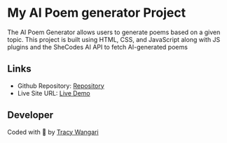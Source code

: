 # My AI Poem generator Project 

The AI Poem Generator allows users to generate poems based on a given topic. This project is built using HTML, CSS, and JavaScript along with JS plugins and the SheCodes AI API to fetch AI-generated poems

## Links 

- Github Repository: [Repository](https://github.com/26TracyNjoroge/SheCodes/tree/main/ai-poem-generator)
- Live Site URL: [Live Demo](https://she-codes-dun.vercel.app/)

## Developer 

Coded with 💜 by [Tracy Wangari](https://github.com/26TracyNjoroge)